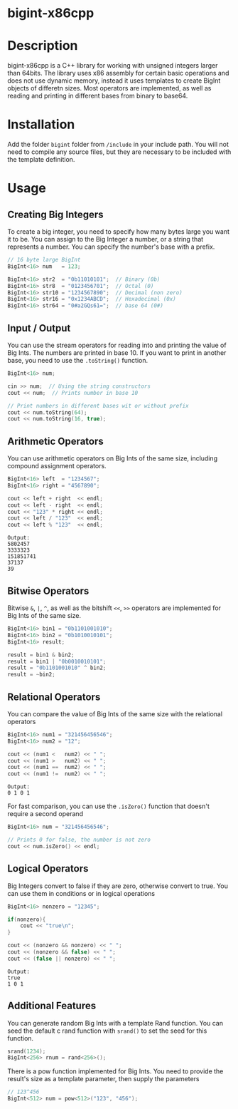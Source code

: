 # bigint-x86cpp

# Description

bigint-x86cpp is a C++ library for working with unsigned integers larger than 64bits. The library uses x86 assembly for certain basic operations and does not use dynamic memory, instead it uses templates to create BigInt objects of differetn sizes. Most operators are implemented, as well as reading and printing in different bases from binary to base64.

# Installation 
Add the folder `bigint` folder from `/include` in your include path. You will not need to compile any source files, but they are necessary to be included with the template definition.

# Usage
## Creating Big Integers
To create a big integer, you need to specify how many bytes large you want it to be. You can assign to the Big Integer a number, or a string that represents a number. You can specify the number's base with a prefix.
```c++
// 16 byte large BigInt
BigInt<16> num   = 123;

BigInt<16> str2  = "0b11010101";  // Binary (0b)	
BigInt<16> str8  = "0123456701";  // Octal (0)
BigInt<16> str10 = "1234567890";  // Decimal (non zero)
BigInt<16> str16 = "0x1234ABCD";  // Hexadecimal (0x)
BigInt<16> str64 = "0#a2GQs61=";  // base 64 (0#)
```

## Input / Output
You can use the stream operators for reading into and printing the value of Big Ints. The numbers are printed in base 10. If you want to print in another base, you need to use the `.toString()` function.
```c++
BigInt<16> num;

cin >> num;  // Using the string constructors
cout << num;  // Prints number in base 10

// Print numbers in different bases wit or without prefix
cout << num.toString(64);
cout << num.toString(16, true);
```

## Arithmetic Operators
You can use arithmetic operators on Big Ints of the same size, including compound assignment operators.
```c++
BigInt<16> left  = "1234567";
BigInt<16> right = "4567890";

cout << left + right  << endl;
cout << left - right  << endl;
cout << "123" * right << endl;
cout << left / "123"  << endl;
cout << left % "123"  << endl;
```
```
Output:
5802457
3333323
151851741
37137
39
```

## Bitwise Operators
Bitwise `&`, `|`, `^`, as well as the bitshift `<<`, `>>` operators are implemented for Big Ints of the same size.
```c++
BigInt<16> bin1 = "0b1101001010";
BigInt<16> bin2 = "0b1010010101";
BigInt<16> result;

result = bin1 & bin2;
result = bin1 | "0b0010010101";
result = "0b1101001010" ^ bin2;
result = ~bin2;
```

## Relational Operators
You can compare the value of Big Ints of the same size with the relational operators
```c++
BigInt<16> num1 = "321456456546";
BigInt<16> num2 = "12";

cout << (num1 <   num2) << " ";
cout << (num1 >   num2) << " ";
cout << (num1 ==  num2) << " ";
cout << (num1 !=  num2) << " ";
```
```
Output:
0 1 0 1
```
For fast comparison, you can use the `.isZero()` function that doesn't require a second operand
```c++
BigInt<16> num = "321456456546";

// Prints 0 for false, the number is not zero
cout << num.isZero() << endl;
```

## Logical Operators
Big Integers convert to false if they are zero, otherwise convert to true. You can use them in conditions or in logical operations
```c++
BigInt<16> nonzero = "12345";

if(nonzero){
    cout << "true\n";
}

cout << (nonzero && nonzero) << " ";
cout << (nonzero && false) << " ";
cout << (false || nonzero) << " ";
```
```
Output:
true
1 0 1
```

## Additional Features
You can generate random Big Ints with a template Rand function. You can seed the default c rand function with `srand()` to set the seed for this function.
```c++
srand(1234);
BigInt<256> rnum = rand<256>();
```

There is a pow function implemented for Big Ints. You need to provide the result's size as a template parameter, then supply the parameters
```c++
// 123^456
BigInt<512> num = pow<512>("123", "456");
```